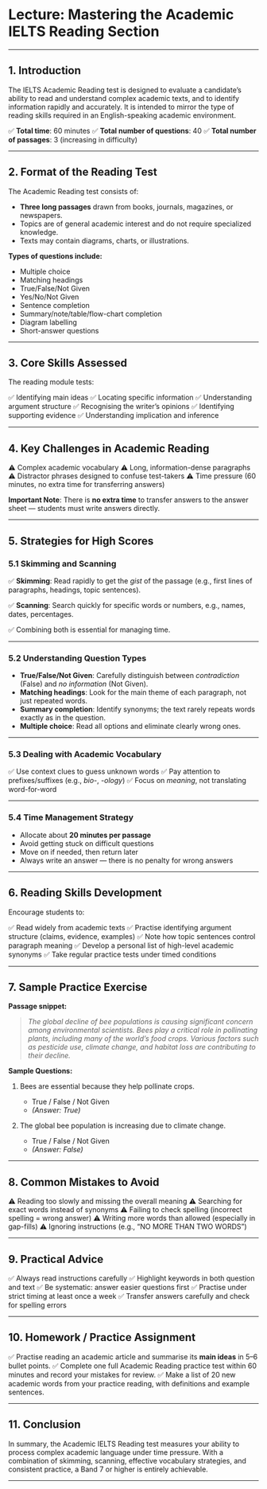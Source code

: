 # **Lecture: Mastering the Academic IELTS Reading Section**

---

## **1. Introduction**

The IELTS Academic Reading test is designed to evaluate a candidate’s ability to read and understand complex academic texts, and to identify information rapidly and accurately. It is intended to mirror the type of reading skills required in an English-speaking academic environment.

✅ **Total time**: 60 minutes
✅ **Total number of questions**: 40
✅ **Total number of passages**: 3 (increasing in difficulty)

---

## **2. Format of the Reading Test**

The Academic Reading test consists of:

* **Three long passages** drawn from books, journals, magazines, or newspapers.
* Topics are of general academic interest and do not require specialized knowledge.
* Texts may contain diagrams, charts, or illustrations.

**Types of questions include:**

* Multiple choice
* Matching headings
* True/False/Not Given
* Yes/No/Not Given
* Sentence completion
* Summary/note/table/flow-chart completion
* Diagram labelling
* Short-answer questions

---

## **3. Core Skills Assessed**

The reading module tests:

✅ Identifying main ideas
✅ Locating specific information
✅ Understanding argument structure
✅ Recognising the writer’s opinions
✅ Identifying supporting evidence
✅ Understanding implication and inference

---

## **4. Key Challenges in Academic Reading**

⚠ Complex academic vocabulary
⚠ Long, information-dense paragraphs
⚠ Distractor phrases designed to confuse test-takers
⚠ Time pressure (60 minutes, no extra time for transferring answers)

**Important Note**: There is **no extra time** to transfer answers to the answer sheet — students must write answers directly.

---

## **5. Strategies for High Scores**

### **5.1 Skimming and Scanning**

✅ **Skimming**: Read rapidly to get the *gist* of the passage (e.g., first lines of paragraphs, headings, topic sentences).

✅ **Scanning**: Search quickly for specific words or numbers, e.g., names, dates, percentages.

✅ Combining both is essential for managing time.

---

### **5.2 Understanding Question Types**

* **True/False/Not Given**: Carefully distinguish between *contradiction* (False) and *no information* (Not Given).
* **Matching headings**: Look for the main theme of each paragraph, not just repeated words.
* **Summary completion**: Identify synonyms; the text rarely repeats words exactly as in the question.
* **Multiple choice**: Read all options and eliminate clearly wrong ones.

---

### **5.3 Dealing with Academic Vocabulary**

✅ Use context clues to guess unknown words
✅ Pay attention to prefixes/suffixes (e.g., *bio-*, *-ology*)
✅ Focus on *meaning*, not translating word-for-word

---

### **5.4 Time Management Strategy**

* Allocate about **20 minutes per passage**
* Avoid getting stuck on difficult questions
* Move on if needed, then return later
* Always write an answer — there is no penalty for wrong answers

---

## **6. Reading Skills Development**

Encourage students to:

✅ Read widely from academic texts
✅ Practise identifying argument structure (claims, evidence, examples)
✅ Note how topic sentences control paragraph meaning
✅ Develop a personal list of high-level academic synonyms
✅ Take regular practice tests under timed conditions

---

## **7. Sample Practice Exercise**

**Passage snippet:**

> *The global decline of bee populations is causing significant concern among environmental scientists. Bees play a critical role in pollinating plants, including many of the world’s food crops. Various factors such as pesticide use, climate change, and habitat loss are contributing to their decline.*

**Sample Questions:**

1. Bees are essential because they help pollinate crops.

   * True / False / Not Given
   * *(Answer: True)*

2. The global bee population is increasing due to climate change.

   * True / False / Not Given
   * *(Answer: False)*

---

## **8. Common Mistakes to Avoid**

⚠ Reading too slowly and missing the overall meaning
⚠ Searching for exact words instead of synonyms
⚠ Failing to check spelling (incorrect spelling = wrong answer)
⚠ Writing more words than allowed (especially in gap-fills)
⚠ Ignoring instructions (e.g., “NO MORE THAN TWO WORDS”)

---

## **9. Practical Advice**

✅ Always read instructions carefully
✅ Highlight keywords in both question and text
✅ Be systematic: answer easier questions first
✅ Practise under strict timing at least once a week
✅ Transfer answers carefully and check for spelling errors

---

## **10. Homework / Practice Assignment**

✅ Practise reading an academic article and summarise its **main ideas** in 5–6 bullet points.
✅ Complete one full Academic Reading practice test within 60 minutes and record your mistakes for review.
✅ Make a list of 20 new academic words from your practice reading, with definitions and example sentences.

---

## **11. Conclusion**

In summary, the Academic IELTS Reading test measures your ability to process complex academic language under time pressure. With a combination of skimming, scanning, effective vocabulary strategies, and consistent practice, a Band 7 or higher is entirely achievable.

---
